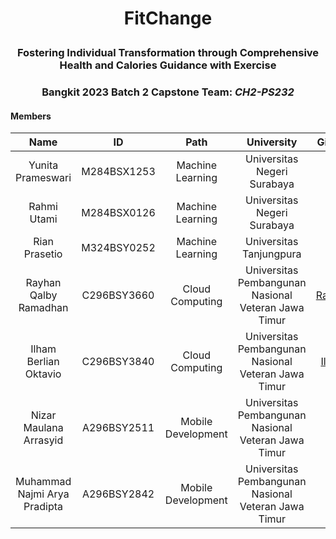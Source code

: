 # <p align="center">FitChange</p>
### <p align="center">Fostering Individual Transformation through Comprehensive Health and Calories Guidance with Exercise</p>
### <p align="center">Bangkit 2023 Batch 2 Capstone Team: _CH2-PS232_</p>

#### Members
| Name                          | ID          | Path               | University                                    | Github            |
|:-----------------------------:|:-----------:|:------------------:|:----------------------------------------------:|:------------------------------------------:|
| Yunita Prameswari   | M284BSX1253  | Machine Learning | Universitas Negeri Surabaya   | -     |
| Rahmi Utami | M284BSX0126  | Machine Learning | Universitas Negeri Surabaya | -   |
| Rian Prasetio   | M324BSY0252  | Machine Learning | Universitas Tanjungpura   | -     |
| Rayhan Qalby Ramadhan   | C296BSY3660  | Cloud Computing | Universitas Pembangunan Nasional Veteran Jawa Timur   | [Rayhan](https://github.com/rayhanrere008)     |
| Ilham Berlian Oktavio   | C296BSY3840  | Cloud Computing | Universitas Pembangunan Nasional Veteran Jawa Timur   | [Ilham](https://github.com/IlhamBerlianO)    |
| Nizar Maulana Arrasyid   | A296BSY2511  | Mobile Development | Universitas Pembangunan Nasional Veteran Jawa Timur   | -     |
| Muhammad Najmi Arya Pradipta   | A296BSY2842  | Mobile Development | Universitas Pembangunan Nasional Veteran Jawa Timur   | -     |
